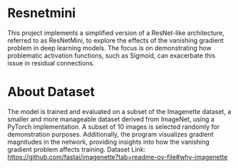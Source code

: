 # Resnetmini
This project implements a simplified version of a ResNet-like architecture, referred to as ResNetMini, to explore the effects of the vanishing gradient problem in deep learning models. The focus is on demonstrating how problematic activation functions, such as Sigmoid, can exacerbate this issue in residual connections.
# About Dataset
The model is trained and evaluated on a subset of the Imagenette dataset, a smaller and more manageable dataset derived from ImageNet, using a PyTorch implementation. A subset of 10 images is selected randomly for demonstration purposes. Additionally, the program visualizes gradient magnitudes in the network, providing insights into how the vanishing gradient problem affects training.
Dataset Link: https://github.com/fastai/imagenette?tab=readme-ov-file#why-imagenette
